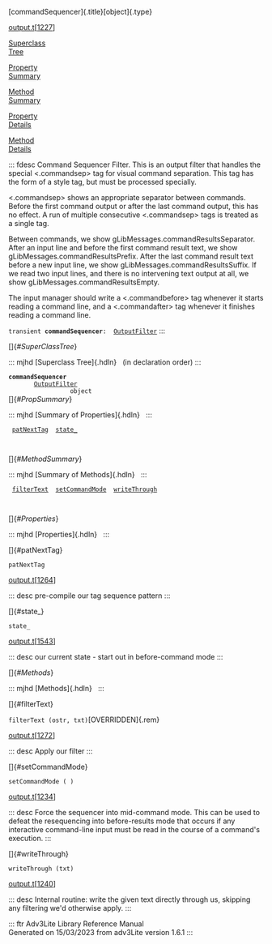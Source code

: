 [commandSequencer]{.title}[object]{.type}

[output.t](../file/output.t.html)\[[1227](../source/output.t.html#1227)\]

[Superclass\
Tree](#_SuperClassTree_)

[Property\
Summary](#_PropSummary_)

[Method\
Summary](#_MethodSummary_)

[Property\
Details](#_Properties_)

[Method\
Details](#_Methods_)

::: fdesc
Command Sequencer Filter. This is an output filter that handles the
special \<.commandsep\> tag for visual command separation. This tag has
the form of a style tag, but must be processed specially.

\<.commandsep\> shows an appropriate separator between commands. Before
the first command output or after the last command output, this has no
effect. A run of multiple consecutive \<.commandsep\> tags is treated as
a single tag.

Between commands, we show gLibMessages.commandResultsSeparator. After an
input line and before the first command result text, we show
gLibMessages.commandResultsPrefix. After the last command result text
before a new input line, we show gLibMessages.commandResultsSuffix. If
we read two input lines, and there is no intervening text output at all,
we show gLibMessages.commandResultsEmpty.

The input manager should write a \<.commandbefore\> tag whenever it
starts reading a command line, and a \<.commandafter\> tag whenever it
finishes reading a command line.

`transient `**`commandSequencer`**` :   `[`OutputFilter`](../object/OutputFilter.html)
:::

[]{#_SuperClassTree_}

::: mjhd
[Superclass Tree]{.hdln}   (in declaration order)
:::

**`commandSequencer`**\
`         `[`OutputFilter`](../object/OutputFilter.html)\
`                 object`\
[]{#_PropSummary_}

::: mjhd
[Summary of Properties]{.hdln}  
:::

` `[`patNextTag`](#patNextTag)`  `[`state_`](#state_)`  `

` `

[]{#_MethodSummary_}

::: mjhd
[Summary of Methods]{.hdln}  
:::

` `[`filterText`](#filterText)`  `[`setCommandMode`](#setCommandMode)`  `[`writeThrough`](#writeThrough)`  `

` `

[]{#_Properties_}

::: mjhd
[Properties]{.hdln}  
:::

[]{#patNextTag}

`patNextTag`

[output.t](../file/output.t.html)\[[1264](../source/output.t.html#1264)\]

::: desc
pre-compile our tag sequence pattern
:::

[]{#state_}

`state_`

[output.t](../file/output.t.html)\[[1543](../source/output.t.html#1543)\]

::: desc
our current state - start out in before-command mode
:::

[]{#_Methods_}

::: mjhd
[Methods]{.hdln}  
:::

[]{#filterText}

`filterText (ostr, txt)`[OVERRIDDEN]{.rem}

[output.t](../file/output.t.html)\[[1272](../source/output.t.html#1272)\]

::: desc
Apply our filter
:::

[]{#setCommandMode}

`setCommandMode ( )`

[output.t](../file/output.t.html)\[[1234](../source/output.t.html#1234)\]

::: desc
Force the sequencer into mid-command mode. This can be used to defeat
the resequencing into before-results mode that occurs if any interactive
command-line input must be read in the course of a command\'s execution.
:::

[]{#writeThrough}

`writeThrough (txt)`

[output.t](../file/output.t.html)\[[1240](../source/output.t.html#1240)\]

::: desc
Internal routine: write the given text directly through us, skipping any
filtering we\'d otherwise apply.
:::

::: ftr
Adv3Lite Library Reference Manual\
Generated on 15/03/2023 from adv3Lite version 1.6.1
:::
